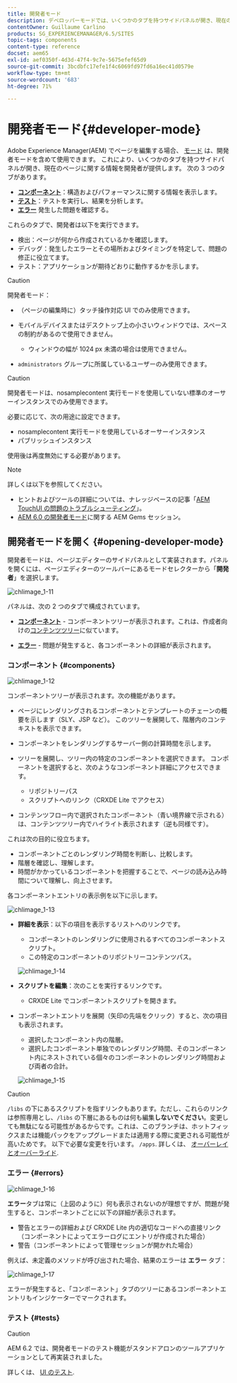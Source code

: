 ```yaml
---
title: 開発者モード
description: デベロッパーモードでは、いくつかのタブを持つサイドパネルが開き、現在のページに関する情報を開発者が提供します。
contentOwner: Guillaume Carlino
products: SG_EXPERIENCEMANAGER/6.5/SITES
topic-tags: components
content-type: reference
docset: aem65
exl-id: aef0350f-4d3d-47f4-9c7e-5675efef65d9
source-git-commit: 3bcdbfc17efe1f4c6069fd97fd6a16ec41d0579e
workflow-type: tm+mt
source-wordcount: '683'
ht-degree: 71%

---
```


# 開発者モード{#developer-mode}

Adobe Experience Manager(AEM) でページを編集する場合、 [モード](/help/sites-authoring/author-environment-tools.md#modestouchoptimizedui) は、開発者モードを含めて使用できます。 これにより、いくつかのタブを持つサイドパネルが開き、現在のページに関する情報を開発者が提供します。 次の 3 つのタブがあります。

* **[コンポーネント](#components)**：構造およびパフォーマンスに関する情報を表示します。
* **[テスト](#tests)**：テストを実行し、結果を分析します。
* **[エラー](#errors)** 発生した問題を確認する。

これらのタブで、開発者は以下を実行できます。

* 検出：ページが何から作成されているかを確認します。
* デバッグ：発生したエラーとその場所およびタイミングを特定して、問題の修正に役立てます。
* テスト：アプリケーションが期待どおりに動作するかを示します。

>[!CAUTION]
>
>開発者モード：
>
>* （ページの編集時に）タッチ操作対応 UI でのみ使用できます。
>* モバイルデバイスまたはデスクトップ上の小さいウィンドウでは、スペースの制約があるので使用できません。
>
>   * ウィンドウの幅が 1024 px 未満の場合は使用できません。
>* `administrators` グループに所属しているユーザーのみ使用できます。

>[!CAUTION]
>
>開発者モードは、nosamplecontent 実行モードを使用していない標準のオーサーインスタンスでのみ使用できます。
>
>必要に応じて、次の用途に設定できます。
>
>* nosamplecontent 実行モードを使用しているオーサーインスタンス
>* パブリッシュインスタンス
>
>使用後は再度無効にする必要があります。

>[!NOTE]
>
>詳しくは以下を参照してください。
>
>* ヒントおよびツールの詳細については、ナレッジベースの記事「[AEM TouchUI の問題のトラブルシューティング](https://helpx.adobe.com/jp/experience-manager/kb/troubleshooting-aem-touchui-issues.html)」。
>* [AEM 6.0 の開発者モード](https://experienceleague.adobe.com/docs/events/experience-manager-gems-recordings/gems2014/aem-developer-mode.html)に関する AEM Gems セッション。
>

## 開発者モードを開く {#opening-developer-mode}

開発者モードは、ページエディターのサイドパネルとして実装されます。パネルを開くには、ページエディターのツールバーにあるモードセレクターから「**開発者**」を選択します。

![chlimage_1-11](assets/chlimage_1-11.png)

パネルは、次の 2 つのタブで構成されています。

* **[コンポーネント](/help/sites-developing/developer-mode.md#components)** - コンポーネントツリーが表示されます。これは、作成者向けの[コンテンツツリー](/help/sites-authoring/author-environment-tools.md#content-tree)に似ています。

* **[エラー](/help/sites-developing/developer-mode.md#errors)** - 問題が発生すると、各コンポーネントの詳細が表示されます。

### コンポーネント {#components}

![chlimage_1-12](assets/chlimage_1-12.png)

コンポーネントツリーが表示されます。次の機能があります。

* ページにレンダリングされるコンポーネントとテンプレートのチェーンの概要を示します（SLY、JSP など）。 このツリーを展開して、階層内のコンテキストを表示できます。
* コンポーネントをレンダリングするサーバー側の計算時間を示します。
* ツリーを展開し、ツリー内の特定のコンポーネントを選択できます。 コンポーネントを選択すると、次のようなコンポーネント詳細にアクセスできます。

   * リポジトリーパス
   * スクリプトへのリンク（CRXDE Lite でアクセス）

* コンテンツフロー内で選択されたコンポーネント（青い境界線で示される）は、コンテンツツリー内でハイライト表示されます（逆も同様です）。

これは次の目的に役立ちます。

* コンポーネントごとのレンダリング時間を判断し、比較します。
* 階層を確認し、理解します。
* 時間がかかっているコンポーネントを把握することで、ページの読み込み時間について理解し、向上させます。

各コンポーネントエントリの表示例を以下に示します。

![chlimage_1-13](assets/chlimage_1-13.png)

* **詳細を表示**：以下の項目を表示するリストへのリンクです。

   * コンポーネントのレンダリングに使用されるすべてのコンポーネントスクリプト。
   * この特定のコンポーネントのリポジトリーコンテンツパス。

  ![chlimage_1-14](assets/chlimage_1-14.png)

* **スクリプトを編集**：次のことを実行するリンクです。

   * CRXDE Lite でコンポーネントスクリプトを開きます。

* コンポーネントエントリを展開（矢印の先端をクリック）すると、次の項目も表示されます。

   * 選択したコンポーネント内の階層。
   * 選択したコンポーネント単独でのレンダリング時間、そのコンポーネント内にネストされている個々のコンポーネントのレンダリング時間および両者の合計。

  ![chlimage_1-15](assets/chlimage_1-15.png)

>[!CAUTION]
>
>`/libs` の下にあるスクリプトを指すリンクもあります。ただし、これらのリンクは参照専用とし、`/libs` の下層にあるものは何も編集&#x200B;**しないでください**。変更しても無駄になる可能性があるからです。これは、このブランチは、ホットフィックスまたは機能パックをアップグレードまたは適用する際に変更される可能性が高いためです。 以下で必要な変更を行います。 `/apps`. 詳しくは、 [オーバーレイとオーバーライド](/help/sites-developing/overlays.md).

### エラー {#errors}

![chlimage_1-16](assets/chlimage_1-16.png)

**エラー**&#x200B;タブは常に（上図のように）何も表示されないのが理想ですが、問題が発生すると、コンポーネントごとに以下の詳細が表示されます。

* 警告とエラーの詳細および CRXDE Lite 内の適切なコードへの直接リンク（コンポーネントによってエラーログにエントリが作成された場合）
* 警告（コンポーネントによって管理セッションが開かれた場合）

例えば、未定義のメソッドが呼び出された場合、結果のエラーは **エラー** タブ：

![chlimage_1-17](assets/chlimage_1-17.png)

エラーが発生すると、「コンポーネント」タブのツリーにあるコンポーネントエントリもインジケーターでマークされます。

### テスト {#tests}

>[!CAUTION]
>
>AEM 6.2 では、開発者モードのテスト機能がスタンドアロンのツールアプリケーションとして再実装されました。
>
>詳しくは、 [UI のテスト](/help/sites-developing/hobbes.md).
